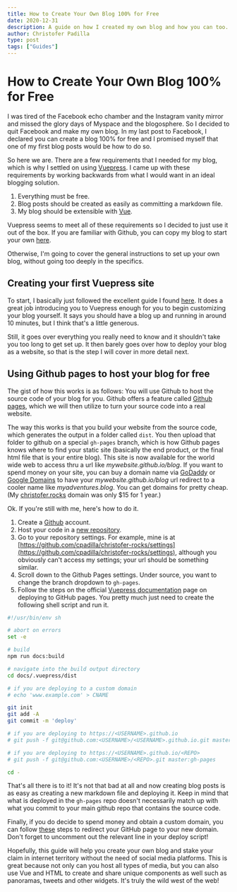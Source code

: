 ```yaml
---
title: How to Create Your Own Blog 100% for Free
date: 2020-12-31
description: A guide on how I created my own blog and how you can too.
author: Christofer Padilla
type: post
tags: ["Guides"]
---
```


# How to Create Your Own Blog 100% for Free

I was tired of the Facebook echo chamber and the Instagram vanity mirror and missed the glory days of Myspace and the blogosphere. So I decided to quit Facebook and make my own blog. In my last post to Facebook, I declared you can create a blog 100% for free and I promised myself that one of my first blog posts would be how to do so.

So here we are. There are a few requirements that I needed for my blog, which is why I settled on using [Vuepress](https://vuepress.vuejs.org/). I came up with these requirements by working backwards from what I would want in an ideal blogging solution.

1. Everything must be free.
2. Blog posts should be created as easily as committing a markdown file.
3. My blog should be extensible with [Vue](https://vuejs.org/v2/guide/).

Vuepress seems to meet all of these requirements so I decided to just use it out of the box. If you are familiar with Github, you can copy my blog to start your own [here](https://github.com/cpadilla/christofer-rocks/releases/tag/2.0).

Otherwise, I'm going to cover the general instructions to set up your own blog, without going too deeply in the specifics.

## Creating your first Vuepress site

To start, I basically just followed the excellent guide I found [here](https://blog.logrocket.com/how-create-portfolio-blog-using-vuepress-markdown/). It does a great job introducing you to Vuepress enough for you to begin customizing your blog yourself. It says you should have a blog up and running in around 10 minutes, but I think that's a little generous.

Still, it goes over everything you really need to know and it shouldn't take you too long to get set up. It then barely goes over how to deploy your blog as a website, so that is the step I will cover in more detail next.

## Using Github pages to host your blog for free

The gist of how this works is as follows: You will use Github to host the source code of your blog for you. Github offers a feature called [Github pages](https://pages.github.com/), which we will then utilize to turn your source code into a real website.

The way this works is that you build your website from the source code, which generates the output in a folder called `dist`. You then upload that folder to github on a special `gh-pages` branch, which is how Github pages knows where to find your static site (basically the end product, or the final html file that is your entire blog). This site is now available for the world wide web to access thru a url like *mywebsite.github.io/blog*. If you want to spend money on your site, you can buy a domain name via [GoDaddy](https://www.godaddy.com/) or [Google Domains](http://domains.google.com/) to have your *mywebsite.github.io/blog* url redirect to a cooler name like *myadventures.blog*. You can get domains for pretty cheap. (My [christofer.rocks](christofer.rocks) domain was only $15 for 1 year.)

Ok. If you're still with me, here's how to do it.

1. Create a [Github](https://github.com/) account.
2. Host your code in a [new repository](https://github.com/new).
3. Go to your repository settings. For example, mine is at [https://github.com/cpadilla/christofer-rocks/settings](https://github.com/cpadilla/christofer-rocks/settings), although you obviously can't access my settings; your url should be something similar.
4. Scroll down to the Github Pages settings. Under source, you want to change the branch dropdown to `gh-pages`.
5. Follow the steps on the official [Vuepress documentation](https://vuepress.vuejs.org/guide/deploy.html#github-pages) page on deploying to GitHub pages. You pretty much just need to create the following shell script and run it.

```sh
#!/usr/bin/env sh

# abort on errors
set -e

# build
npm run docs:build

# navigate into the build output directory
cd docs/.vuepress/dist

# if you are deploying to a custom domain
# echo 'www.example.com' > CNAME

git init
git add -A
git commit -m 'deploy'

# if you are deploying to https://<USERNAME>.github.io
# git push -f git@github.com:<USERNAME>/<USERNAME>.github.io.git master

# if you are deploying to https://<USERNAME>.github.io/<REPO>
# git push -f git@github.com:<USERNAME>/<REPO>.git master:gh-pages

cd -
```

That's all there is to it! It's not that bad at all and now creating blog posts is as easy as creating a new markdown file and deploying it. Keep in mind that what is deployed in the `gh-pages` repo doesn't necessarily match up with what you commit to your main github repo that contains the source code.

Finally, if you do decide to spend money and obtain a custom domain, you can follow [these](https://docs.github.com/en/free-pro-team@latest/github/working-with-github-pages/managing-a-custom-domain-for-your-github-pages-site#configuring-an-apex-domain) steps to redirect your GitHub page to your new domain. Don't forget to uncomment out the relevant line in your deploy script!

Hopefully, this guide will help you create your own blog and stake your claim in internet territory without the need of social media platforms. This is great because not only can you host all types of media, but you can also use Vue and HTML to create and share unique components as well such as panoramas, tweets and other widgets. It's truly the wild west of the web!

<TagLinks />

<Comments />
